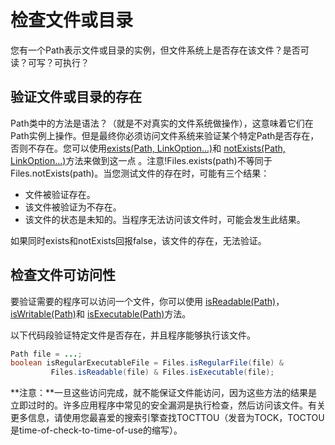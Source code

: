 # 检查文件或目录
您有一个Path表示文件或目录的实例，但文件系统上是否存在该文件？是否可读？可写？可执行？

## 验证文件或目录的存在
Path类中的方法是语法？（就是不对真实的文件系统做操作），这意味着它们在Path实例上操作。但是最终你必须访问文件系统来验证某个特定Path是否存在，否则不存在。您可以使用[exists(Path, LinkOption...)](https://docs.oracle.com/javase/8/docs/api/java/nio/file/Files.html#exists-java.nio.file.Path-java.nio.file.LinkOption...-)和 [notExists(Path, LinkOption...)](https://docs.oracle.com/javase/8/docs/api/java/nio/file/Files.html#notExists-java.nio.file.Path-java.nio.file.LinkOption...-)方法来做到这一点 。注意!Files.exists(path)不等同于Files.notExists(path)。当您测试文件的存在时，可能有三个结果：

* 文件被验证存在。
* 该文件被验证为不存在。
* 该文件的状态是未知的。当程序无法访问该文件时，可能会发生此结果。

如果同时exists和notExists回报false，该文件的存在，无法验证。

## 检查文件可访问性

要验证需要的程序可以访问一个文件，你可以使用 [isReadable(Path)](https://docs.oracle.com/javase/8/docs/api/java/nio/file/Files.html#isReadable-java.nio.file.Path-)， [isWritable(Path)](https://docs.oracle.com/javase/8/docs/api/java/nio/file/Files.html#isWritable-java.nio.file.Path-)和 [isExecutable(Path)](https://docs.oracle.com/javase/8/docs/api/java/nio/file/Files.html#isExecutable-java.nio.file.Path-)方法。

以下代码段验证特定文件是否存在，并且程序能够执行该文件。
```java
Path file = ...;
boolean isRegularExecutableFile = Files.isRegularFile(file) &
         Files.isReadable(file) & Files.isExecutable(file);
```

**注意：**一旦这些访问完成，就不能保证文件能访问，因为这些方法的结果是立即过时的。许多应用程序中常见的安全漏洞是执行检查，然后访问该文件。有关更多信息，请使用您最喜爱的搜索引擎查找TOCTTOU（发音为TOCK，TOCTOU是time-of-check-to-time-of-use的缩写）。